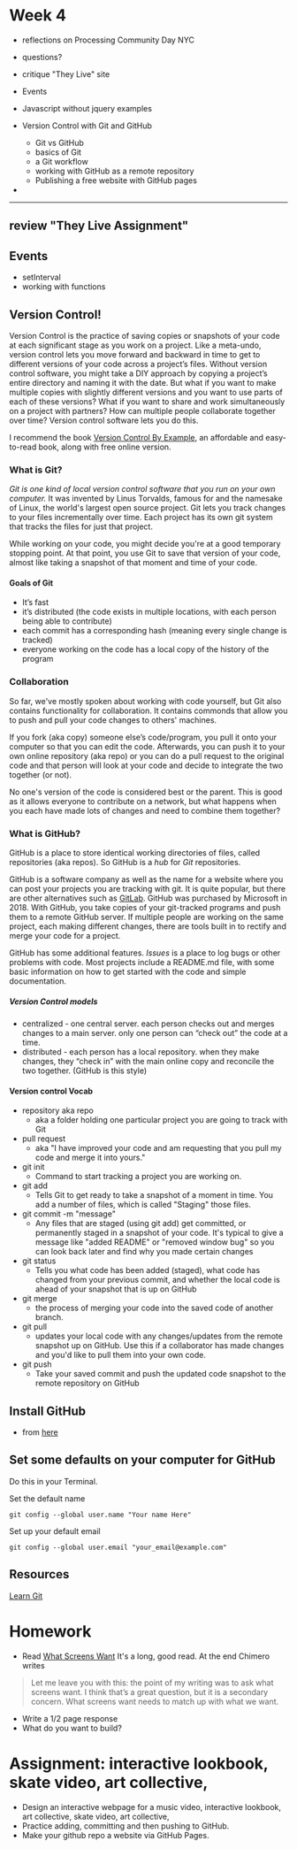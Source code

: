 # Week 4

- reflections on Processing Community Day NYC
- questions?
- critique "They Live" site

- Events

- Javascript without jquery examples

- Version Control with Git and GitHub
  - Git vs GitHub
  - basics of Git
  - a Git workflow
  - working with GitHub as a remote repository
  - Publishing a free website with GitHub pages
-

---

## review "They Live Assignment"

## Events
- setInterval
- working with functions

## Version Control!

Version Control is the practice of saving copies or snapshots of your code at each significant stage as you work on a project. Like a meta-undo, version control lets you move forward and backward in time to get to different versions of your code across a project’s files. Without version control software, you might take a DIY approach by copying a project’s entire directory and naming it with the date. But what if you want to make multiple copies with slightly different versions and you want to use parts of each of these versions? What if you want to share and work simultaneously on a project with partners? How can multiple people collaborate together over time? Version control software lets you do this.

I recommend the book [Version Control By Example](https://ericsink.com/vcbe/html/bk01-toc.html), an affordable and easy-to-read book, along with free online version.

### What is Git?

*Git is one kind of local version control software that you run on your own computer.* It was invented by Linus Torvalds, famous for and the namesake of Linux, the world's largest open source project. Git lets you track changes to your files incrementally over time. Each project has its own git system that tracks the files for just that project.

While working on your code, you might decide you're at a good temporary stopping point. At that point, you use Git to save that version of your code, almost like taking a snapshot of that moment and time of your code.

#### Goals of Git

- It’s fast
- it’s distributed (the code exists in multiple locations, with each person being able to contribute)
- each commit has a corresponding hash (meaning every single change is tracked)
- everyone working on the code has a local copy of the history of the program

### Collaboration

So far, we've mostly spoken about working with code yourself, but Git also contains functionality for collaboration. It contains commonds that allow you to push and pull your code changes to others' machines.

If you fork (aka copy) someone else’s code/program, you pull it onto your computer so that you can edit the code. Afterwards, you can push it to your own online repository (aka repo) or you can do a pull request to the original code and that person will look at your code and decide to integrate the two together (or not).

No one's version of the code is considered best or the parent. This is good as it allows everyone to contribute on a network, but what happens when you each have made lots of changes and need to combine them together?

### What is GitHub?

GitHub is a place to store identical working directories of files, called repositories (aka repos). So GitHub is a *hub* for *Git* repositories.

GitHub is a software company as well as the name for a website where you can post your projects you are tracking with git. It is quite popular, but there are other alternatives such as [GitLab](https://about.gitlab.com/). GitHub was purchased by Microsoft in 2018. With GitHub, you take copies of your git-tracked programs and push them to a remote GitHub server. If multiple people are working on the same project, each making different changes, there are tools built in to rectify and merge your code for a project.

GitHub has some additional features. *Issues* is a place to log bugs or other problems with code. Most projects include a README.md file, with some basic information on how to get started with the code and simple documentation.

##### Version Control models

- centralized - one central server. each person checks out and merges changes to a main server. only one person can “check out” the code at a time.
- distributed - each person has a local repository. when they make changes, they “check in” with the main online copy and reconcile the two together. (GitHub is this style)

#### Version control Vocab

- repository aka repo
  - aka a folder holding one particular project you are going to track with Git
- pull request
  - aka "I have improved your code and am requesting that you pull my code and merge it into yours."
- git init
  - Command to start tracking a project you are working on.
- git add
  - Tells Git to get ready to take a snapshot of a moment in time. You add a number of files, which is called "Staging" those files.
- git commit -m "message"
  - Any files that are staged (using git add) get committed, or permanently staged in a snapshot of your code. It's typical to give a message like "added README" or "removed window bug" so you can look back later and find why you made certain changes
- git status
  - Tells you what code has been added (staged), what code has changed from your previous commit, and whether the local code is ahead of your snapshot that is up on GitHub
- git merge
  - the process of merging your code into the saved code of another branch.
- git pull
  - updates your local code with any changes/updates from the remote snapshot up on GitHub. Use this if a collaborator has made changes and you'd like to pull them into your own code.
- git push
  - Take your saved commit and push the updated code snapshot to the remote repository on GitHub

## Install GitHub

- from [here](http://git-scm.com/downloads)

## Set some defaults on your computer for GitHub

Do this in your Terminal.

Set the default name

```
git config --global user.name "Your name Here"
```

Set up your default email

```
git config --global user.email "your_email@example.com"
```

## Resources

[Learn Git](https://try.github.io/)


# Homework
- Read [What Screens Want](https://frankchimero.com/writing/what-screens-want/)
It's a long, good read.
 At the end Chimero writes

> Let me leave you with this: the point of my writing was to ask what screens want. I think that’s a great question, but it is a secondary concern. What screens want needs to match up with what we want.

  - Write a 1/2 page response
  - What do you want to build?



# Assignment: interactive lookbook, skate video, art collective,
- Design an interactive webpage for a music video, interactive lookbook, art collective, skate video, art collective,
- Practice adding, committing and then pushing to GitHub.
- Make your github repo a website via GitHub Pages.
